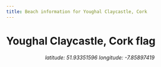 ```yaml
---
title: Beach information for Youghal Claycastle, Cork
---
```

# Youghal Claycastle, Cork <span class="material-icons" color="blue">flag</span>

<div align="center"><i>latitude: 51.93351596 longitude: -7.85897419</i></div>